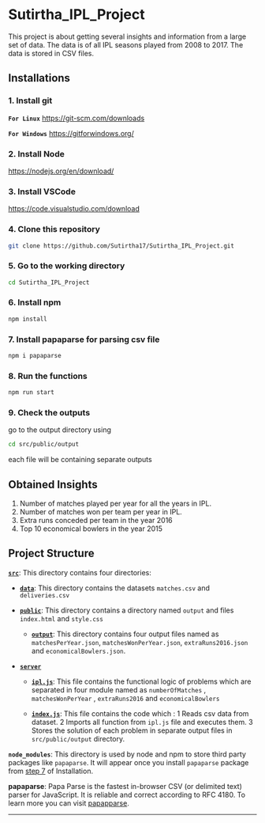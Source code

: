 # Sutirtha_IPL_Project

This project is about getting several insights and information from a large set of data. The data is of all IPL seasons played from 2008 to 2017. The data is stored in CSV files.

## Installations

### 1. Install git

**`For Linux`** <https://git-scm.com/downloads>

**`For Windows`** <https://gitforwindows.org/>

### 2. Install Node

<https://nodejs.org/en/download/>

### 3. Install VSCode

<https://code.visualstudio.com/download>

### 4. Clone this repository

```sh
git clone https://github.com/Sutirtha17/Sutirtha_IPL_Project.git
```

### 5. Go to the working directory

```sh
cd Sutirtha_IPL_Project
```

### 6. Install npm

```sh
npm install
```

### 7. Install papaparse for parsing csv file

```sh
npm i papaparse
```

### 8. Run the functions

```sh
npm run start
```

### 9. Check the outputs

go to the output directory using

```sh
cd src/public/output
```

each file will be containing separate outputs

## Obtained Insights

1. Number of matches played per year for all the years in IPL.
2. Number of matches won per team per year in IPL.
3. Extra runs conceded per team in the year 2016
4. Top 10 economical bowlers in the year 2015

## Project Structure

[**`src`**](/src): This directory contains four directories:

- [**`data`**](/src/data): This directory contains the datasets `matches.csv` and `deliveries.csv`

- [**`public`**](/src/public): This directory contains a directory named `output` and files `index.html` and `style.css`

  - [**`output`**](/src/public/output): This directory contains four output files named as `matchesPerYear.json`, `matchesWonPerYear.json`, `extraRuns2016.json` and `economicalBowlers.json`.

- [**`server`**](/src/server)

  - [**`ipl.js`**](/src/server/ipl.js): This file contains the functional logic of problems which are separated in four module named as `numberOfMatches` , `matchesWonPerYear` , `extraRuns2016` and `economicalBowlers`

  - [**`index.js`**](/src/server/index.js): This file contains the code which : 1 Reads csv data from dataset. 2 Imports all function from `ipl.js` file and executes them. 3 Stores the solution of each problem in separate output files in `src/public/output` directory.

**`node_modules`**: This directory is used by node and npm to store third party packages like `papaparse`. It will appear once you install `papaparse` package from [step 7](#7-Install-papaparse-for-parsing-csv-file) of Installation.

**papaparse**: Papa Parse is the fastest in-browser CSV (or delimited text) parser for JavaScript. It is reliable and correct according to RFC 4180.
To learn more you can visit [papapparse](https://www.npmjs.com/package/papaparse).

---
